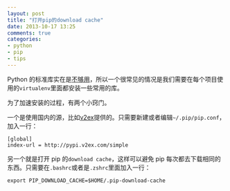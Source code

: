 ```yaml
---
layout: post
title: "打开pip的download cache"
date: 2013-10-17 13:25
comments: true
categories:
- python
- pip
- tips
---
```


Python 的标准库实在是[不够用](https://lenciel.com/2013/10/recharging-the-python-standard-library/)，所以一个很常见的情况是我们需要在每个项目使用的`virtualenv`里面都安装一些常用的库。

为了加速安装的过程，有两个小窍门。

一个是使用国内的源，比如[v2ex](http://www.v2ex.com/)提供的。只需要新建或者编辑`~/.pip/pip.conf`，加入一行：

```
[global]
index-url = http://pypi.v2ex.com/simple

```

另一个就是打开 pip 的`download cache`，这样可以避免 pip 每次都去下载相同的东西。只需要在`.bashrc`或者是`.zshrc`里面加入一行：

```
export PIP_DOWNLOAD_CACHE=$HOME/.pip-download-cache

```


